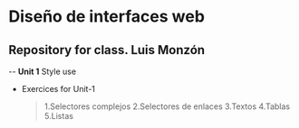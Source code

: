 # Diseño de interfaces web 
## Repository for class. Luis Monzón
-- **Unit 1** Style use

- Exercices for Unit-1 
	> 1.Selectores complejos
    > 2.Selectores de enlaces
    > 3.Textos
    > 4.Tablas
    > 5.Listas